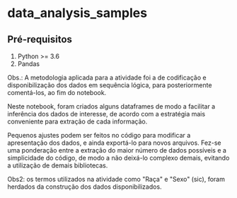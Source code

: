 # data_analysis_samples

## Pré-requisitos

1. Python >= 3.6
2. Pandas

Obs.: A metodologia aplicada para a atividade foi a de codificação e disponibilização dos dados em sequência lógica, para posteriormente comentá-los, ao fim do notebook.

Neste notebook, foram criados alguns dataframes de modo a facilitar a inferência dos dados de interesse, de acordo com a estratégia mais conveniente para extração de cada informação.

Pequenos ajustes podem ser feitos no código para modificar a apresentação dos dados, e ainda exportá-lo para novos arquivos. Fez-se uma ponderação entre a extração do maior número de dados possíveis e a simplicidade do código, de modo a não deixá-lo complexo demais, evitando a utilização de demais bibliotecas.

Obs2: os termos utilizados na atividade como "Raça" e "Sexo" (sic), foram herdados da construção dos dados disponibilizados.